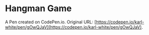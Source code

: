 # Hangman Game

A Pen created on CodePen.io. Original URL: [https://codepen.io/karl-white/pen/gOwQJaV](https://codepen.io/karl-white/pen/gOwQJaV).


